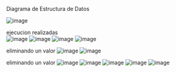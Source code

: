 Diagrama de Estructura de Datos

![image](https://github.com/user-attachments/assets/99b9d5b5-db9b-4c5e-b221-804d2b1c1315)

 ejecucion realizadas  
![image](https://github.com/user-attachments/assets/6854a67a-e1c9-46f5-a8e8-4332d01aaa2d)
![image](https://github.com/user-attachments/assets/a045e28d-112b-4476-9f16-ae5b6577ff3c)
![image](https://github.com/user-attachments/assets/7350f299-6227-4126-acc2-fd471354a69e)
![image](https://github.com/user-attachments/assets/8716c6c2-624b-4cf2-b19d-83255918d30b)

eliminando un valor
![image](https://github.com/user-attachments/assets/fb885bc2-86c7-4b66-92c7-d38f8cdd8c1c)
![image](https://github.com/user-attachments/assets/5e63542f-9bc5-400f-b947-351ae4c76b7a)

eliminando un valor
![image](https://github.com/user-attachments/assets/e3b5b96d-c106-4bc9-8633-cdf580455acf)
![image](https://github.com/user-attachments/assets/a1096038-5bc4-4fd8-895c-d9981df650c1)
![image](https://github.com/user-attachments/assets/73786447-db4a-4c96-a8ea-515236de47b0)
![image](https://github.com/user-attachments/assets/affbae4e-7f7e-4cb4-ac00-000d45a883eb)
![image](https://github.com/user-attachments/assets/6a9f0d8d-6114-470a-b0b7-1c672ff888c7)
